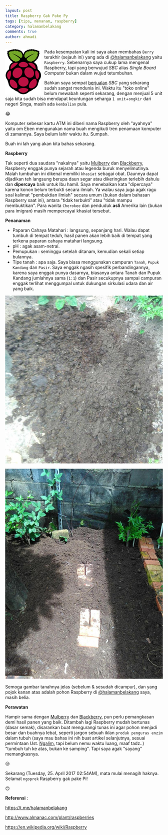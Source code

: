```yaml
---
layout: post
title: Raspberry Gak Pake Py
tags: [tips, menanam, raspberry]
category: halamanbelakang
comments: true
author: ahmadi
--- 
```


<img border="0" src="/img/rp-logo.png" style="float:left; margin-right:10px"/>

Pada kesempatan kali ini saya akan membahas `Berry` terakhir (sejauh ini) yang ada di [@halamanbelakang](https://t.me/halamanbelakang) yaitu `Raspberry`. Sebenarnya saya cukup lama mengenal Raspberry, tapi yang berwujud *SBC* alias *Single Board Computer* bukan dalam wujud tetumbuhan.

Bahkan saya sempat [berjualan](https://www.tokopedia.com/xgaptek)  *SBC* yang sekarang sudah sangat mendunia ini. Waktu itu "toko online" belum mewabah seperti sekarang, dengan menjual 5 unit saja kita sudah bisa mendapat keuntungan seharga `1 unit`+`ongkir` dari negeri Singa, masih ada `kembalian` pula.

😂

Komputer sebesar kartu ATM ini diberi nama Raspberry oleh "ayahnya" yaitu om Eben mengunakan nama buah mengikuti tren penamaan komputer di zamannya. Saya belum lahir waktu itu. Sumpah. 

Buah ini lah yang akan kita bahas sekarang.

**Raspberry**

Tak seperti dua saudara "nakalnya" yaitu [Mulberry](https://ahmadihamid.com/halamanbelakang/Buah-Cinta-Terlarang/) dan [Blackberry](https://ahmadihamid.com/halamanbelakang/Duka-Luka-Blackberry/), Raspberry enggak punya sejarah atau legenda buruk menyelimutinya. Malah tumbuhan ini dikenal memiliki `khasiat` sebagai obat. Daunnya dapat dijadikan teh langsung berupa daun segar atau dikeringkan terlebih dahulu dan **dipercaya** baik untuk Ibu hamil. Saya menebalkan kata "dipercaya" karena konon belum terbukti secara ilmiah. Ya walau saya juga agak ragu soal kalimat "pembuktian ilmiah" secara umum (bukan dalam bahasan Raspberry saat ini), antara "tidak terbukti" atau "tidak mampu membuktikan". Para wanita `Cherokee` dan penduduk **asli** Amerika lain (bukan para imigran) masih mempercayai khasiat tersebut.

**Penanaman**

- Paparan Cahaya Matahari : langsung, sepanjang hari. Walau dapat tumbuh di tempat teduh, hasil panen akan lebih baik di tempat yang terkena paparan cahaya matahari langsung.
- pH : agak asam-netral.
- Pemupukan : seminggu setelah ditanam, kemudian sekali setiap bulannya.
- Tipe tanah : apa saja. Saya biasa menggunakan campuran `Tanah`, `Pupuk Kandang` dan `Pasir`. Saya enggak ngasih spesifik perbandingannya, karena saya enggak punya dasarnya, biasanya antara Tanah dan Pupuk Kandang jumlahnya sama (`1:1`) dan Pasir secukupnya sampai campuran enggak terlihat menggumpal untuk dukungan sirkulasi udara dan air yang baik.

![](/img/rp-tanah1.jpg) 

![](/img/rp-tanah2.jpg) 

Semoga gambar tanahnya jelas (sebelum & sesudah dicampur), dan yang pojok kanan atas adalah pohon Raspberry di [@halamanbelakang](https://t.me/halamanbelakang) saya, masih belia.

**Perawatan** 

Hampir sama dengan [Mulberry](https://ahmadihamid.com/halamanbelakang/Buah-Cinta-Terlarang/) dan [Blackberry](https://ahmadihamid.com/halamanbelakang/Duka-Luka-Blackberry/), pun perlu pemangkasan demi hasil panen yang baik. Ditambah lagi Raspberry mudah bertunas (dasar semak), disarankan buat mengurangi tunas ini agar pohon menjadi besar dan buahnya lebat, seperti jargon sebuah iklan `produk penguras enzim` dalam tubuh (saya mau bahas ini nih buat artikel selanjutnya, sesuai permintaan Ust. [Ngalim](http://linhub.io/), tapi belum nemu waktu luang, maaf tadz..) "tumbuh tuh ke atas, bukan ke samping". 
Tapi saya agak "sayang" memangkasnya.

😒

Sekarang (Tuesday, 25. April 2017 02:54AM), mata mulai menagih haknya. 
Selamat `ngoprek` Raspberry gak pake Pi!

🙃


**Referensi** :

<https://t.me/halamanbelakang>

<http://www.almanac.com/plant/raspberries>

<https://en.wikipedia.org/wiki/Raspberry>
